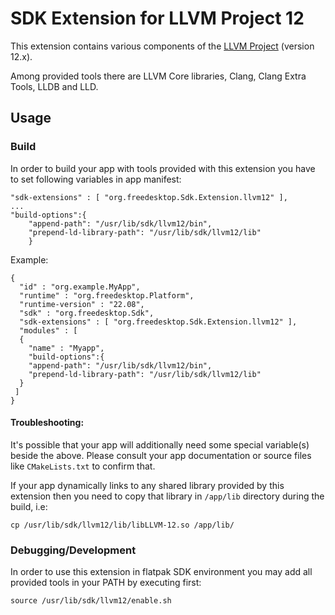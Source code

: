# SDK Extension for LLVM Project 12

This extension contains various components of the [LLVM Project](https://llvm.org) (version 12.x).

Among provided tools there are LLVM Core libraries, Clang, Clang Extra Tools, LLDB and LLD.

## Usage

### Build

In order to build your app with tools provided with this extension you have to set following variables in app manifest:

```
"sdk-extensions" : [ "org.freedesktop.Sdk.Extension.llvm12" ],
...
"build-options":{
    "append-path": "/usr/lib/sdk/llvm12/bin",
    "prepend-ld-library-path": "/usr/lib/sdk/llvm12/lib"
    }
```
Example:
```
{
  "id" : "org.example.MyApp",
  "runtime" : "org.freedesktop.Platform",
  "runtime-version" : "22.08",
  "sdk" : "org.freedesktop.Sdk",
  "sdk-extensions" : [ "org.freedesktop.Sdk.Extension.llvm12" ],
  "modules" : [
  {
    "name" : "Myapp",
    "build-options":{
    "append-path": "/usr/lib/sdk/llvm12/bin",
    "prepend-ld-library-path": "/usr/lib/sdk/llvm12/lib"
  }
 ]
}
```

#### Troubleshooting:

It's possible that your app will additionally need some special variable(s) beside the above. Please consult your app documentation or source files like `CMakeLists.txt` to confirm that.

If your app dynamically links to any shared library provided by this extension then you need to copy that library in `/app/lib` directory during the build, i.e:
```
cp /usr/lib/sdk/llvm12/lib/libLLVM-12.so /app/lib/
```

### Debugging/Development

In order to use this extension in flatpak SDK environment you may add all provided tools in your PATH by executing first:
```
source /usr/lib/sdk/llvm12/enable.sh
```
